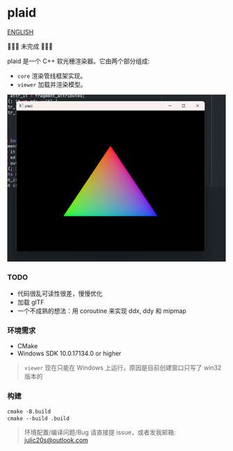 # plaid

[ENGLISH](README-EN.md)

🚧🚧🚧 未完成 🚧🚧🚧

plaid 是一个 C++ 软光栅渲染器。它由两个部分组成:
* `core` 渲染管线框架实现。
* `viewer` 加载并渲染模型。

![Hello triangle!](screenshot/screenshot_triangle.png)

### TODO
* 代码很乱可读性很差，慢慢优化
* 加载 glTF
* 一个不成熟的想法：用 coroutine 来实现 ddx, ddy 和 mipmap

### 环境需求
* CMake
* Windows SDK 10.0.17134.0 or higher
> `viewer` 现在只能在 Windows 上运行，原因是目前创建窗口只写了 win32 版本的

### 构建
```
cmake -B.build
cmake --build .build
```

> 环境配置/编译问题/Bug 请直接提 issue，或者发我邮箱: julic20s@outlook.com
